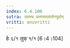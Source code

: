 ```yaml
---
index: 6.4.106
sutra: उतश्च प्रत्ययादसंयोगपूर्वात्‌
vritti: anuvritti
---
```


 हेः ६/१  लुक् १/१ [6।4।104]